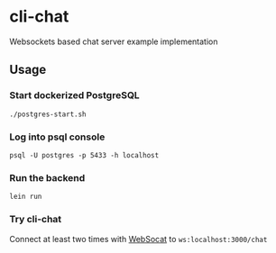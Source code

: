 # cli-chat

Websockets based chat server example implementation

## Usage

### Start dockerized PostgreSQL
```shell
./postgres-start.sh
```
    
### Log into psql console
```shell
psql -U postgres -p 5433 -h localhost
```

### Run the backend
```shell
lein run
```

### Try cli-chat

Connect at least two times with [WebSocat](https://github.com/vi/websocat) to `ws:localhost:3000/chat`